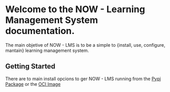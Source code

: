 # Welcome to the NOW - Learning Management System documentation.

The main objetive of NOW - LMS is to be a simple to {install, use, configure,
mantain} learning management system.

## Getting Started

There are to main install opcions to ger NOW - LMS running from the [Pypi Package](https://pypi.org/project/now-lms/)
or the [OCI Image](https://quay.io/repository/bmosoluciones/now-lms)

